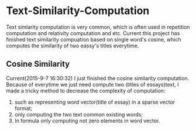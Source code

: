 # Text-Similarity-Computation
Text simlarity computation is very common, which is often used in repetition computation and relativity computation and etc.  Current this project has finished text similarity compuation based on single word's cosine, which computes the similarity of two eassy's titles everytime.

## Cosine Similarity
Current(2015-9-7 16:30:32) I just finished the cosine similarity computation. Because of everytime we just need compute two (titles of essays)text, I made a tricky method to decrease the complexity of computation:  
1. such as representing word vector(title of essay) in a sparse vector format;
2. only computing the two text common existing words;
3. In formula only computing not zero elements in word vector.
